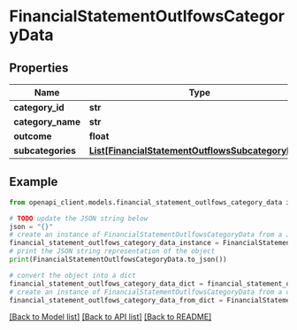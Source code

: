 # FinancialStatementOutlfowsCategoryData


## Properties

Name | Type | Description | Notes
------------ | ------------- | ------------- | -------------
**category_id** | **str** |  | 
**category_name** | **str** |  | 
**outcome** | **float** |  | 
**subcategories** | [**List[FinancialStatementOutflowsSubcategoryData]**](FinancialStatementOutflowsSubcategoryData.md) |  | 

## Example

```python
from openapi_client.models.financial_statement_outlfows_category_data import FinancialStatementOutlfowsCategoryData

# TODO update the JSON string below
json = "{}"
# create an instance of FinancialStatementOutlfowsCategoryData from a JSON string
financial_statement_outlfows_category_data_instance = FinancialStatementOutlfowsCategoryData.from_json(json)
# print the JSON string representation of the object
print(FinancialStatementOutlfowsCategoryData.to_json())

# convert the object into a dict
financial_statement_outlfows_category_data_dict = financial_statement_outlfows_category_data_instance.to_dict()
# create an instance of FinancialStatementOutlfowsCategoryData from a dict
financial_statement_outlfows_category_data_from_dict = FinancialStatementOutlfowsCategoryData.from_dict(financial_statement_outlfows_category_data_dict)
```
[[Back to Model list]](../README.md#documentation-for-models) [[Back to API list]](../README.md#documentation-for-api-endpoints) [[Back to README]](../README.md)


